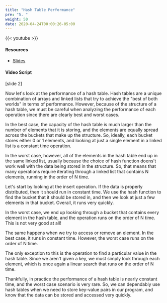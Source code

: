 ```yaml
---
title: "Hash Table Performance"
pre: "5. "
weight: 50
date: 2020-04-24T00:00:26-05:00
---
```


{{< youtube  >}}

#### Resources

* [Slides](/3-cc310/12-performance/05-hash-tables-slides.pptx)

#### Video Script

[slide 2]

Now let's look at the performance of a hash table. Hash tables are a unique combination of arrays and linked lists that try to achieve the "best of both worlds" in terms of performance. However, because of the structure of a hash table, we must be careful when analyzing the performance of each operation since there are clearly best and worst cases.

In the best case, the capacity of the hash table is much larger than the number of elements that it is storing, and the elements are equally spread across the buckets that make up the structure. So, ideally, each bucket stores either 0 or 1 elements, and looking at just a single element in a linked list is a constant time operation.

In the worst case, however, all of the elements in the hash table end up in the same linked list, usually because the choice of hash function doens't work well with the data being stored in the structure. So, that means that many operations require iterating through a linked list that contains N elements, running in the order of N time.

Let's start by looking at the insert operation. If the data is properly distributed, then it should run in constant time. We use the hash function to find the bucket that it should be stored in, and then we look at just a few elements in that bucket. Overall, it runs very quickly.

In the worst case, we end up looking through a bucket that contains every element in the hash table, and the operation runs on the order of N time. This is not very good at all!

The same happens when we try to access or remove an element. In the best case, it runs in constant time. However, the worst case runs on the order of N time. 

The only exception to this is the operation to find a particular value in the hash table. Since we aren't given a key, we must simply look through each element, which is once again a linear search that runs on the order of N time.

Thankfully, in practice the performance of a hash table is nearly constant time, and the worst case scenario is very rare. So, we can dependably use hash tables when we need to store key-value pairs in our program, and know that the data can be stored and accessed very quickly. 
